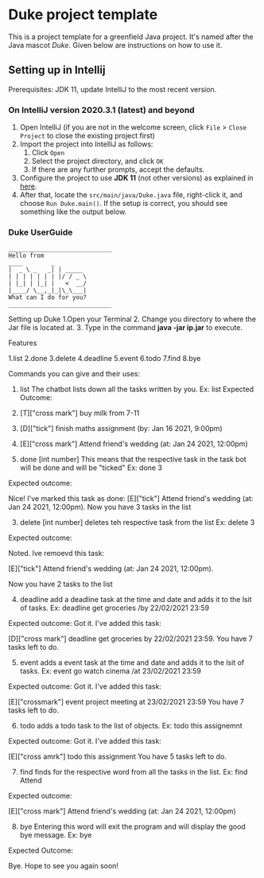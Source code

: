 # Duke project template

This is a project template for a greenfield Java project. It's named after the Java mascot _Duke_. Given below are instructions on how to use it.

## Setting up in Intellij

Prerequisites: JDK 11, update IntelliJ to the most recent version.

### On IntelliJ version 2020.3.1 (latest) and beyond

1. Open IntelliJ (if you are not in the welcome screen, click `File` > `Close Project` to close the existing project first)
1. Import the project into IntelliJ as follows:
    1. Click `Open`
    1. Select the project directory, and click `OK`
    1. If there are any further prompts, accept the defaults.
1. Configure the project to use **JDK 11** (not other versions) as explained in [here](https://www.jetbrains.com/help/idea/sdk.html#set-up-jdk).
1. After that, locate the `src/main/java/Duke.java` file, right-click it, and choose `Run Duke.main()`. If the setup is correct, you should see something like the output below.

### **Duke UserGuide**

   ```
_____________________________
Hello from
____        _
|  _ \ _   _| | _____
| | | | | | | |/ / _ \
| |_| | |_| |   <  __/
|____/ \__,_|_|\_\___|
What can I do for you?
_____________________________
   ```
Setting up Duke 
1.Open your Terminal
2. Change you directory to where the Jar file is located at.
3. Type in the command **java -jar ip.jar** to execute.

Features

1.list
2.done
3.delete
4.deadline
5.event
6.todo
7.find
8.bye

Commands you can give and their uses:

1. list
   The chatbot lists down all the tasks written by you.
   Ex:
   list
Expected Outcome:

1. [T]["cross mark"] buy milk from 7-11

2. [D]["tick"] finish maths assignment (by: Jan 16 2021, 9:00pm)

3. [E]["cross mark"] Attend friend's wedding  (at: Jan 24 2021, 12:00pm)


2. done [int number]
   This means that the respective task in the task bot will be done and will be "ticked"
   Ex:
   done 3
   
Expected outcome:

Nice! I've marked this task as done: [E]["tick"] Attend friend's wedding  (at: Jan 24 2021, 12:00pm). Now you have 3 tasks in the list

3. delete [int number]
   deletes teh respective task from the list
   Ex:
   delete 3

Expected outcome:

Noted. Ive remoevd this task:

[E]["tick"] Attend friend's wedding  (at: Jan 24 2021, 12:00pm).

Now you have 2 tasks to the list

4. deadline
   add a deadline task at the time and date and adds it to the lsit of tasks.
   Ex: 
   deadline get groceries  /by 22/02/2021 23:59

Expected outcome:
Got it. I've added this task:

[D]["cross mark"] deadline get groceries by 22/02/2021 23:59.
You have 7 tasks left to do.

5. event
   adds a event task at the time and date and adds it to the lsit of tasks.
   Ex: 
   event go watch cinema  /at 23/02/2021 23:59

Expected outcome:
Got it. I've added this task:

[E]["crossmark"] event project meeting at 23/02/2021 23:59
You have 7 tasks left to do.

6. todo
   adds a todo task to the list of objects.
   Ex: 
   todo this assignemnt

Expected outcome:
Got it. I've added this task:

[E]["cross amrk"] todo this assignment
You have 5 tasks left to do.

7. find
   finds for the respective word from all the tasks in the list.
   Ex:
   find Attend
   
Expected outcome:

[E]["cross mark"] Attend friend's wedding  (at: Jan 24 2021, 12:00pm)

8. bye
   Entering this word will exit the program and will display the good bye message.
   Ex: 
   bye
   
Expected Outcome:
   
Bye. Hope to see you again soon!


